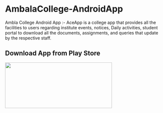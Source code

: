# AmbalaCollege-AndroidApp
Ambla College Android App :- AceApp is a college app that provides all the facilities to users regarding institute events, notices, Daily activities, student portal to download all the documents, assignments, and queries that update by the respective staff. 

<h2>Download App from Play Store</h2>

<a href="https://play.google.com/store/apps/details?id=in.ace.pardeep.org.acev2&hl=en">
  <img src="https://play.google.com/intl/en_us/badges/images/generic/en_badge_web_generic.png" width=350px height=150px />
  </a>
